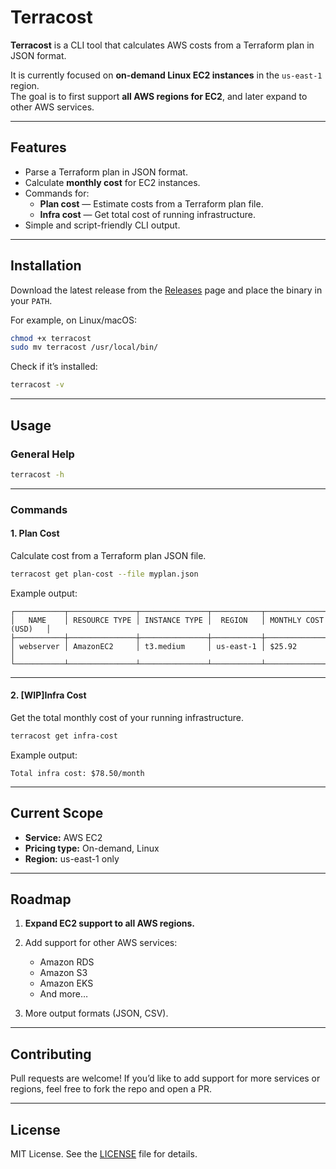 # Terracost

**Terracost** is a CLI tool that calculates AWS costs from a Terraform plan in JSON format.  

It is currently focused on **on-demand Linux EC2 instances** in the `us-east-1` region.  
The goal is to first support **all AWS regions for EC2**, and later expand to other AWS services.

---

## Features

- Parse a Terraform plan in JSON format.
- Calculate **monthly cost** for EC2 instances.
- Commands for:
  - **Plan cost** — Estimate costs from a Terraform plan file.
  - **Infra cost** — Get total cost of running infrastructure.
- Simple and script-friendly CLI output.

---

## Installation

Download the latest release from the [Releases](https://github.com/chris18191819/terracost/releases) page and place the binary in your `PATH`.

For example, on Linux/macOS:

```bash
chmod +x terracost
sudo mv terracost /usr/local/bin/
````

Check if it’s installed:

```bash
terracost -v
```

---

## Usage

### General Help

```bash
terracost -h
```

---

### Commands

#### 1. **Plan Cost**

Calculate cost from a Terraform plan JSON file.

```bash
terracost get plan-cost --file myplan.json
```

Example output:

```
┌───────────┬───────────────┬───────────────┬───────────┬───────────────────────┐
│   NAME    │ RESOURCE TYPE │ INSTANCE TYPE │  REGION   │ MONTHLY COST  (USD)   │
├───────────┼───────────────┼───────────────┼───────────┼───────────────────────┤
│ webserver │ AmazonEC2     │ t3.medium     │ us-east-1 │ $25.92                │
└───────────┴───────────────┴───────────────┴───────────┴───────────────────────┘

```

---

#### 2. **[WIP]Infra Cost**

Get the total monthly cost of your running infrastructure.

```bash
terracost get infra-cost
```

Example output:

```
Total infra cost: $78.50/month
```

---

## Current Scope

* **Service:** AWS EC2
* **Pricing type:** On-demand, Linux
* **Region:** us-east-1 only

---

## Roadmap

1. **Expand EC2 support to all AWS regions.**
2. Add support for other AWS services:

   * Amazon RDS
   * Amazon S3
   * Amazon EKS
   * And more…
4. More output formats (JSON, CSV).

---
## Contributing

Pull requests are welcome!
If you’d like to add support for more services or regions, feel free to fork the repo and open a PR.

---

## License

MIT License. See the [LICENSE](LICENSE) file for details.
